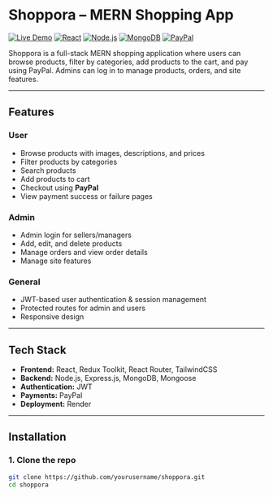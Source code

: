 # Shoppora – MERN Shopping App

[![Live Demo](https://img.shields.io/badge/Live-Demo-brightgreen)](https://shoppora-1.onrender.com)
[![React](https://img.shields.io/badge/React-18.2.0-blue)](https://reactjs.org/)
[![Node.js](https://img.shields.io/badge/Node.js-18-green)](https://nodejs.org/)
[![MongoDB](https://img.shields.io/badge/MongoDB-6.0-brightgreen)](https://www.mongodb.com/)
[![PayPal](https://img.shields.io/badge/Payment-PayPal-blue)](https://www.paypal.com/)

Shoppora is a full-stack MERN shopping application where users can browse products, filter by categories, add products to the cart, and pay using PayPal. Admins can log in to manage products, orders, and site features.

---

## Features

### User
- Browse products with images, descriptions, and prices
- Filter products by categories
- Search products
- Add products to cart
- Checkout using **PayPal**
- View payment success or failure pages

### Admin
- Admin login for sellers/managers
- Add, edit, and delete products
- Manage orders and view order details
- Manage site features

### General
- JWT-based user authentication & session management
- Protected routes for admin and users
- Responsive design

---

## Tech Stack
- **Frontend:** React, Redux Toolkit, React Router, TailwindCSS
- **Backend:** Node.js, Express.js, MongoDB, Mongoose
- **Authentication:** JWT
- **Payments:** PayPal
- **Deployment:** Render

---

## Installation

### 1. Clone the repo
```bash
git clone https://github.com/yourusername/shoppora.git
cd shoppora
